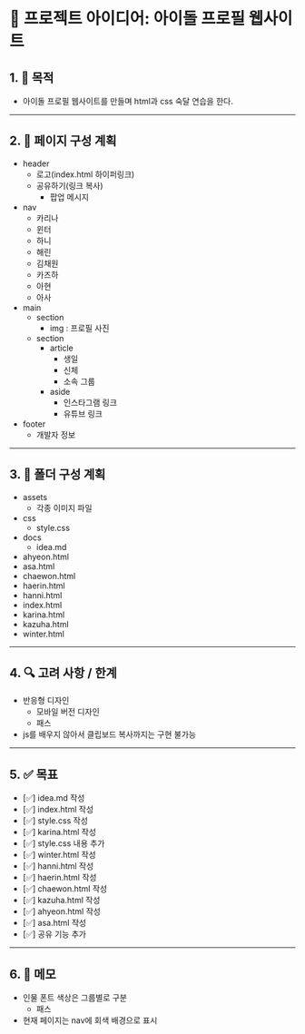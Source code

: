 # 🎯 프로젝트 아이디어: 아이돌 프로필 웹사이트

## 1. 📌 목적

- 아이돌 프로필 웹사이트를 만들며 html과 css 숙달 연습을 한다.

---

## 2. 🧱 페이지 구성 계획

- header
    - 로고(index.html 하이퍼링크)
    - 공유하기(링크 복사)
        - 팝업 메시지
- nav
    - 카리나 
    - 윈터
    - 하니
    - 해린
    - 김채원
    - 카즈하
    - 아현
    - 아사
- main
    - section
        - img : 프로필 사진
    - section
        - article
            - 생일
            - 신체
            - 소속 그룹
        - aside
            - 인스타그램 링크
            - 유튜브 링크
- footer
    - 개발자 정보

---

## 3. 🧱 폴더 구성 계획
- assets
    - 각종 이미지 파일
- css
    - style.css
- docs
    - idea.md
- ahyeon.html
- asa.html
- chaewon.html
- haerin.html
- hanni.html
- index.html
- karina.html
- kazuha.html
- winter.html

---

## 4. 🔍 고려 사항 / 한계

- 반응형 디자인
    - 모바일 버전 디자인
    - 패스
- js를 배우지 않아서 클립보드 복사까지는 구현 불가능

---

## 5. ✅ 목표

- [✅] idea.md 작성
- [✅] index.html 작성
- [✅] style.css 작성
- [✅] karina.html 작성
- [✅] style.css 내용 추가
- [✅] winter.html 작성
- [✅] hanni.html 작성
- [✅] haerin.html 작성
- [✅] chaewon.html 작성
- [✅] kazuha.html 작성
- [✅] ahyeon.html 작성
- [✅] asa.html 작성
- [✅] 공유 기능 추가

---

## 6. 💬 메모

- 인물 폰트 색상은 그룹별로 구분
    - 패스
- 현재 페이지는 nav에 회색 배경으로 표시
